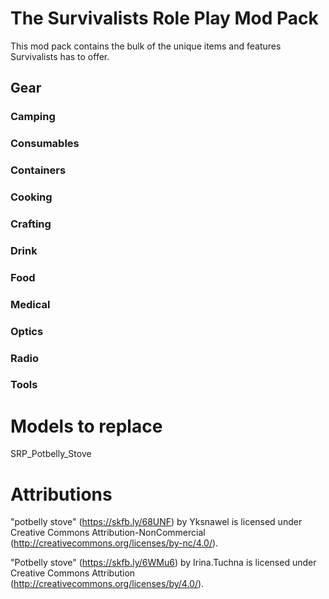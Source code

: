 # The Survivalists Role Play Mod Pack

This mod pack contains the bulk of the unique items and features Survivalists has to offer.

## Gear

### Camping

### Consumables

### Containers

### Cooking

### Crafting

### Drink

### Food

### Medical

### Optics

### Radio

### Tools





# Models to replace

SRP_Potbelly_Stove


# Attributions

"potbelly stove" (https://skfb.ly/68UNF) by Yksnawel is licensed under Creative Commons Attribution-NonCommercial (http://creativecommons.org/licenses/by-nc/4.0/).

"Potbelly stove" (https://skfb.ly/6WMu6) by Irina.Tuchna is licensed under Creative Commons Attribution (http://creativecommons.org/licenses/by/4.0/).